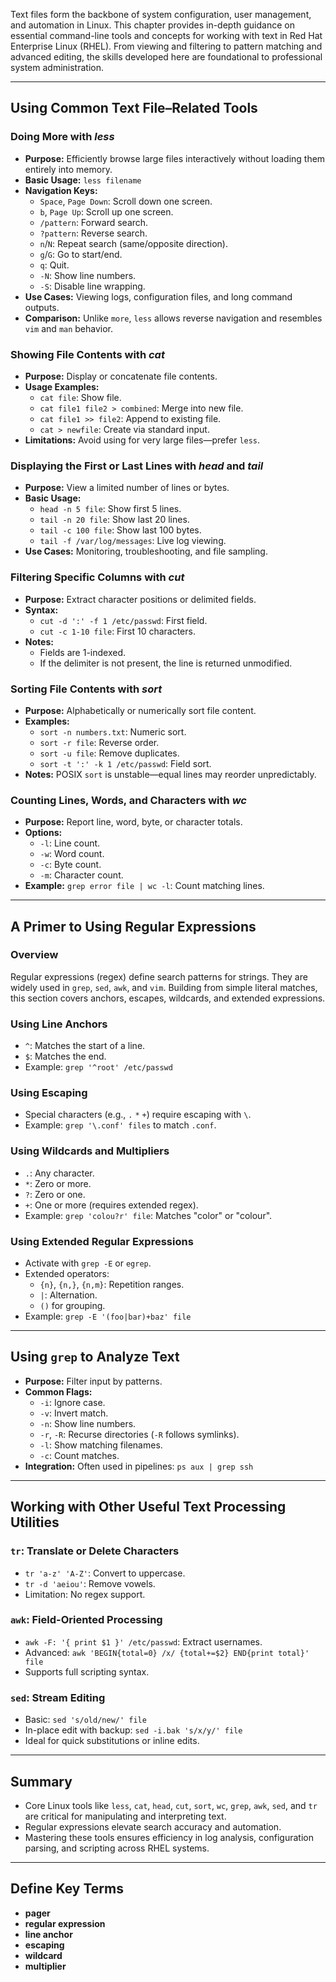 Text files form the backbone of system configuration, user management, and automation in Linux. This chapter provides in-depth guidance on essential command-line tools and concepts for working with text in Red Hat Enterprise Linux (RHEL). From viewing and filtering to pattern matching and advanced editing, the skills developed here are foundational to professional system administration.

---

## Using Common Text File–Related Tools

### Doing More with *less*

- **Purpose:** Efficiently browse large files interactively without loading them entirely into memory.
- **Basic Usage:** `less filename`
- **Navigation Keys:**
  - `Space`, `Page Down`: Scroll down one screen.
  - `b`, `Page Up`: Scroll up one screen.
  - `/pattern`: Forward search.
  - `?pattern`: Reverse search.
  - `n`/`N`: Repeat search (same/opposite direction).
  - `g`/`G`: Go to start/end.
  - `q`: Quit.
  - `-N`: Show line numbers.
  - `-S`: Disable line wrapping.
- **Use Cases:** Viewing logs, configuration files, and long command outputs.
- **Comparison:** Unlike `more`, `less` allows reverse navigation and resembles `vim` and `man` behavior.

### Showing File Contents with *cat*

- **Purpose:** Display or concatenate file contents.
- **Usage Examples:**
  - `cat file`: Show file.
  - `cat file1 file2 > combined`: Merge into new file.
  - `cat file1 >> file2`: Append to existing file.
  - `cat > newfile`: Create via standard input.
- **Limitations:** Avoid using for very large files—prefer `less`.

### Displaying the First or Last Lines with *head* and *tail*

- **Purpose:** View a limited number of lines or bytes.
- **Basic Usage:**
  - `head -n 5 file`: Show first 5 lines.
  - `tail -n 20 file`: Show last 20 lines.
  - `tail -c 100 file`: Show last 100 bytes.
  - `tail -f /var/log/messages`: Live log viewing.
- **Use Cases:** Monitoring, troubleshooting, and file sampling.

### Filtering Specific Columns with *cut*

- **Purpose:** Extract character positions or delimited fields.
- **Syntax:**
  - `cut -d ':' -f 1 /etc/passwd`: First field.
  - `cut -c 1-10 file`: First 10 characters.
- **Notes:**
  - Fields are 1-indexed.
  - If the delimiter is not present, the line is returned unmodified.

### Sorting File Contents with *sort*

- **Purpose:** Alphabetically or numerically sort file content.
- **Examples:**
  - `sort -n numbers.txt`: Numeric sort.
  - `sort -r file`: Reverse order.
  - `sort -u file`: Remove duplicates.
  - `sort -t ':' -k 1 /etc/passwd`: Field sort.
- **Notes:** POSIX `sort` is unstable—equal lines may reorder unpredictably.

### Counting Lines, Words, and Characters with *wc*

- **Purpose:** Report line, word, byte, or character totals.
- **Options:**
  - `-l`: Line count.
  - `-w`: Word count.
  - `-c`: Byte count.
  - `-m`: Character count.
- **Example:** `grep error file | wc -l`: Count matching lines.

---

## A Primer to Using Regular Expressions

### Overview

Regular expressions (regex) define search patterns for strings. They are widely used in `grep`, `sed`, `awk`, and `vim`. Building from simple literal matches, this section covers anchors, escapes, wildcards, and extended expressions.

### Using Line Anchors

- `^`: Matches the start of a line.
- `$`: Matches the end.
- Example: `grep '^root' /etc/passwd`

### Using Escaping

- Special characters (e.g., `.` `*` `+`) require escaping with `\`.
- Example: `grep '\.conf' files` to match `.conf`.

### Using Wildcards and Multipliers

- `.`: Any character.
- `*`: Zero or more.
- `?`: Zero or one.
- `+`: One or more (requires extended regex).
- Example: `grep 'colou?r' file`: Matches "color" or "colour".

### Using Extended Regular Expressions

- Activate with `grep -E` or `egrep`.
- Extended operators:
  - `{n}`, `{n,}`, `{n,m}`: Repetition ranges.
  - `|`: Alternation.
  - `()` for grouping.
- Example: `grep -E '(foo|bar)+baz' file`

---

## Using `grep` to Analyze Text

- **Purpose:** Filter input by patterns.
- **Common Flags:**
  - `-i`: Ignore case.
  - `-v`: Invert match.
  - `-n`: Show line numbers.
  - `-r`, `-R`: Recurse directories (`-R` follows symlinks).
  - `-l`: Show matching filenames.
  - `-c`: Count matches.
- **Integration:** Often used in pipelines: `ps aux | grep ssh`

---

## Working with Other Useful Text Processing Utilities

### `tr`: Translate or Delete Characters

- `tr 'a-z' 'A-Z'`: Convert to uppercase.
- `tr -d 'aeiou'`: Remove vowels.
- Limitation: No regex support.

### `awk`: Field-Oriented Processing

- `awk -F: '{ print $1 }' /etc/passwd`: Extract usernames.
- Advanced: `awk 'BEGIN{total=0} /x/ {total+=$2} END{print total}' file`
- Supports full scripting syntax.

### `sed`: Stream Editing

- Basic: `sed 's/old/new/' file`
- In-place edit with backup: `sed -i.bak 's/x/y/' file`
- Ideal for quick substitutions or inline edits.

---

## Summary

- Core Linux tools like `less`, `cat`, `head`, `cut`, `sort`, `wc`, `grep`, `awk`, `sed`, and `tr` are critical for manipulating and interpreting text.
- Regular expressions elevate search accuracy and automation.
- Mastering these tools ensures efficiency in log analysis, configuration parsing, and scripting across RHEL systems.

---

## Define Key Terms

- **pager**
- **regular expression**
- **line anchor**
- **escaping**
- **wildcard**
- **multiplier**

